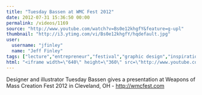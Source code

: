 ```yaml
---
title: "Tuesday Bassen at WMC Fest 2012"
date: 2012-07-31 15:36:50 00:00
permalink: /videos/1169
source: "http://www.youtube.com/watch?v=Bs0e12khgfY&feature=g-upl"
thumbnail: "http://i3.ytimg.com/vi/Bs0e12khgfY/hqdefault.jpg"
user:
  username: "jfinley"
  name: "Jeff Finley"
tags: ["lecture","entrepreneur","festival","graphic design","inspirational","design conference","wmc fest","cleveland","speaker","diy","ohio","midwest"]
html: "<iframe width=\"640\" height=\"360\" src=\"http://www.youtube.com/embed/Bs0e12khgfY?wmode=transparent&fs=1&feature=oembed\" frameborder=\"0\" allowfullscreen></iframe>"
---
```


Designer and illustrator Tuesday Bassen gives a presentation at Weapons of Mass Creation Fest 2012 in Cleveland, OH - http://wmcfest.com